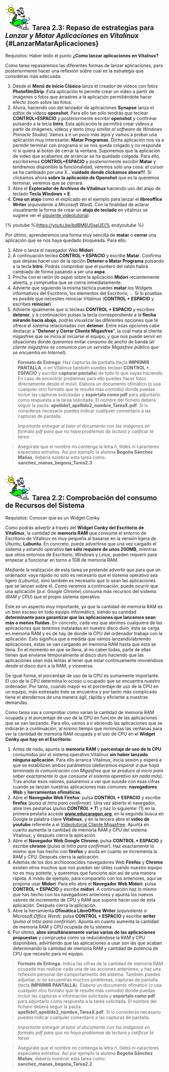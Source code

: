 
## <img src="img/Logobombilla.png" width="80"> Tarea 2.3: Repaso de estrategias para *Lanzar y Matar Aplicaciones* en *Vitalinux* {#LanzarMatarAplicaciones}

Requisitos: Haber leído el punto **¿Como lanzar aplicaciones en Vitalnux?**

Como tarea repasaremos las diferentes formas de lanzar aplicaciones, para posteriormente hacer una reflexión sobre cual es la estrategia que consideras más adecuada:
1. Desde el **Menú de Inicio Clásico** lanza el creador de vídeos con fotos **PhotofilmStrip**.  Esta aplicación te permite crear un vídeo a partir de imagenes o fotos que arrastres a la aplicación permitiéndote hacer efecto zoom sobre las fotos.
1.  Ahora, haciendo uso del lanzador de aplicaciones **Synapse** lanza el editor de vídeos **openshot**.  Para ello tan sólo tendrás que teclear **CONTROL+ESPACIO** y posteriormente escribir **openshot** y confirmar pulsando a la tecla **Intro**.  Esta aplicación te permitirá crear vídeos a partir de imágenes, vídeos y texto (*muy similar al software de Windows Pinnacle Studio*). Vamos a ir un poco más lejos y vamos a probar una aplicación muy interesante: **Matar Programas**. Dicha aplicación nos va a permitir terminar con programa si se nos queda colgado y no responde ni si quiera al botón de cerrar la ventana. Suponemos que la aplicación de video que acabamos de arrancar se ha quedado colgada. Para ello, escribiremos **CONTROL+ESPACIO** y posteriormente escribir **Matar** y tendremos disponible la funcionalidad, veremos solo una cosa: el cursor se ha cambiado por una X...'**cuidado donde clickamos ahora!!!**. Si clickamos ahora **sobre la aplicación de Openshot** que es la queremos terminar, veremos que se cerrará.
1.  Abre el **Explorador de Archivos de Vitalinux** haciendo uso del atajo de teclado **Tecla Windows + E**.
1.  **Crea un atajo** como el explicado en el ejemplo para lanzar el **libreoffice Writer** (*equivalente a Microsoft Word*).  Con la finalidad de aclarar visualmente la forma de crear un **atajo de teclado** en vitalinux se sugiere ver el [siguiente videotutorial](https://youtu.be/bdBM6U0seUE):

{% youtube %}https://youtu.be/bdBM6U0seUE{% endyoutube %}

Por último, aprenderemos una forma muy sencilla de **matar** o **cerrar** una aplicación que se nos haya quedado bloqueada.  Para ello:
1.  Abre o lanza el navegador Web **Midori**
1.  A continuación teclea **CONTROL + ESPACIO** y escribe **Matar**. Confirma que deseas hacer uso de la opción **Detener o Matar Programa** pulsando a la tecla **Intro**.  Podrás comprobar que el puntero del ratón habrá cambiado de forma pasando a ser una **aspa**.
1.  Pincha con el ratón (*la aspa*) sobre la aplicación **Midori** recientemente abierta, y comprueba que se cierra inmediatamente.
1.  Advierte que siguiendo la misma táctica puedes **matar** los Widgets informativos del Escritorio, los elementos del Escritorio, ... Si lo pruebas es posible que necesites reiniciar Vitalinux (**CONTROL + ESPACIO** y escribes **reiniciar**)
1.  Advierte igualmente que si tecleas **CONTROL + ESPACIO** y escribes **detener**, y a continuación pulsas la tecla correspondiente a la **flecha mirando hacia abajo**, podrás visualizar las diferentes opciones que te ofrece el sistema relacionadas con **detener**.  Entre esas opciones cabe destacar a "**Detener y Cerrar Cliente Migasfree**", la cual mata al cliente migasfree que se inicia al iniciarse el equipo, y que nos puede servir en situaciones donde queremos evitar consumo de ancho de banda (*el cliente migasfree se comunica con un servidor Migasfree público que se encuentra en Internet*).

> **Formato de Entrega:** Haz capturas de pantalla (tecla **IMPRIMIR PANTALLA**, o en Vitalinux también puedes teclear **CONTROL + ESPACIO** y escribir **capturar pantalla**) de todo lo que vayas haciendo.  En caso de encontrar problemas para ello puedes hacer fotos directamente desde el móvil.  Elabora un documento ofimático (o usa cualquier otro formato que te resulte más comodo) donde puedas incluir las capturas solicitadas y **expórtalo como pdf** para adjuntarlo como respuesta a la tarea solicitada. El nombre del fichero deberá seguir la pauta: **apellido1_apellido2_nombre_TareaX.pdf**. Si lo consideras necesario puedes indicar cualquier comentario a las capturas de pantalla.

> *Importante entregar al tutor el documento con las imágenes en formato pdf para que no haya problemas de lectura y calificar la tarea*

> Asegúrate que el nombre no contenga la letra ñ, tildes ni caracteres especiales extraños. Así por ejemplo la alumna **Begoña Sánchez Mañas**, debería nombrar esta tarea como: **sanchez_manas_begona_Tarea2.3**


## <img src="img/Logobombilla.png" width="80"> Tarea 2.2: Comprobación del consumo de Recursos del Sistema

Requisitos: Conocer que es un Widget Conky

Como podrás advertir a través del **Widget Conky del Escritorio de Vitalinux**, la cantidad de **memoria RAM** que consume el entorno de Escritorio de Vitalinux es muy pequeña al basarse en la versión ligera de Ubuntu, **Lubuntu**.  En concreto, puede advertirse que una vez cargado el sistema y estando operativo **tan sólo requiere de unos 200MB**, mientras que otros entornos de Escritorio, Windows y Linux, pueden requerir para empezar a funcionar en torno a 1GB de memoria RAM.

Mediante la realización de esta tarea se pretende advertir que para que un ordenador vaya rápido no sólo es necesario que el sistema operativo sea ligero (*Lubuntu*), sino también es necesario que lo sean las aplicaciones que se lanzan sobre él.  Como veremos a continuación, puede ocurrir que una aplicación (*p.e. Google Chrome*) consuma más recursos del sistema (*RAM y CPU*) que el propio sistema operativo.

Éste es un aspecto muy importante, ya que la cantidad de memoria RAM es un bien escaso en todo equipo informático, siendo su cantidad **determinante para garantizar que las aplicaciones que lancemos sean más o menos fluidas**.  En concreto, cada vez que abrimos cualquiera de las aplicaciones que tenemos instaladas en nuestro disco duro, ésta se carga en memoria RAM y es de hay de donde la CPU del ordenador trabaja con la aplicación.  Esto significa que a medida que vamos lanzando/abriendo aplicaciones, estas se van cargando en memoria RAM hasta que esta se llena.  En el momento en que se llena, al no caber todas, parte de ellas tienen que enviarse temporalmente al disco duro haciendo que las aplicaciones sean más lentas al tener que estar continuamente moviéndose desde el disco duro a la RAM, y viceversa.

De igual forma, el porcentaje de uso de la CPU es sumamente importante.  El uso de la CPU determina lo ocioso u ocupado que se encuentra nuestro ordenador.  Por tanto, cuando mayor es el porcentaje de uso de la CPU en un equipo, más estresado éste se encuentra y por tanto más complicado tiene el atendernos de una manera ágil, rápida y eficiente a nuestras demandas.</p><p>Como tarea vas a comprobar como varían la cantidad de memoria RAM ocupada y el porcentaje de uso de la CPU en función de las aplicaciones que se van lanzando.  Para ello, vamos a ir abriendo las aplicaciones que se indicarán a continuación, al mismo tiempo que minimizas las ventanas para ver la cantidad de memoria RAM ocupada y el uso de CPU en el **Widget Conky que hay en el Escritorio**:

1.  Antes de nada, apunta la **memoria RAM** y **porcentaje de uso de la CPU** consumidos por el sistema operativo Vitalinux **sin haber lanzado ninguna aplicación**.  Para ello arranca Vitalinux, inicia sesión y espera a que se estabilicen ambos parámetros (*deberemos esperar a que haya terminado la comunicación con Migasfree que se produce al inicio para saber exactamente lo que consume el sistema operativo sin nada más*).  Tras anotar esos valores, pasaremos a ver que sucede con esas cifras cuando se lanzan nuestras aplicaciones más comunes: **navegadores Web** y **herramientas ofimáticas**.
1.  Abre el **Navegador Web Firefox**: pulsa **CONTROL + ESPACIO** y escribe **firefox** (*pulsa al Intro para confirmar*).  Una vez abierto el navegador, abre tres pestañas (*pulsa **CONTROL + T***) y haz lo siguiente: (1) en la primera pestaña accede **www.educaragon.org**, en la segunda busca en Google la palabra clave **Vitalinux**, y en la tercera abre el **vídeo de youtube** referente a el [Videotutorial Cliente Migasfree](https://youtu.be/MiPYmOzlN4g). Apunta en cuanto aumenta la cantidad de memoria RAM y CPU del sistema Vitalinux, y después cierra la aplicación.
2.  Abre el **Navegador Web Google Chrome**: pulsa **CONTROL + ESPACIO** y escribe **chrome** (*pulsa al Intro para confirmar*).  Haz exactamente lo mismo que has hecho con **firefox** y anota en cuanto se incrementa la RAM y CPU. Después cierra la aplicación.
3.  Además de los dos archiconocidos navegadores Web **Firefox** y **Chrome** existen otros muchos que nos pueden ser útiles cuando nuestro equipo no es muy potente, y queremos que funcione aún así de una manera rápida.  A modo de ejemplo, para compararlo con los anteriores, aquí se propone usar **Midori**.  Para ello abre el **Navegador Web Midori**: pulsa **CONTROL + ESPACIO** y escribe **midori**.  A continuación haz lo mismo que has hecho con los navegadores anteriores y apunta los nuevos valores de incremento de CPU y RAM que supone hacer uso de esta aplicación. Después cierra la aplicación.
4.  Abre la herramienta **Ofimática LibreOffice Writer** (*equivalente a Microsoft Office Word*): pulsa **CONTROL + ESPACIO** y escribe **writer** (*pulsa al Intro para confirmar*).  Apunta en cuanto aumenta la cantidad de memoria RAM y CPU ocupada de tu sistema.
5.  Por último, **abre simultáneamente varias varias de las aplicaciones propuestas** y comprueba como va reduciéndose la RAM y CPU disponibles, advirtiendo que las aplicaciones a usar son las que acaban determinando la cantidad de memoria RAM y cantidad de potencia de CPU que necesito para mi equipo.

> **Formato de Entrega:** Indica las cifras de la cantidad de memoria RAM ocupada tras realizar cada una de las acciones anteriores, y haz una reflexión personal del comportamiento del sistema.  También puedes adjuntar, si no encuentras muchos problemas, capturas de pantalla (tecla **IMPRIMIR PANTALLA**).  Elabora un documento ofimático (o usa cualquier otro formato que te resulte más comodo) donde puedas incluir las capturas e información solicitada y **expórtalo como pdf** para adjuntarlo como respuesta a la tarea solicitada. El nombre del fichero deberá seguir la pauta: **apellido1_apellido2_nombre_TareaX.pdf**. Si lo consideras necesario puedes indicar cualquier comentario a las capturas de pantalla.

> *Importante entregar al tutor el documento con las imágenes en formato pdf para que no haya problemas de lectura y calificar la tarea*

> Asegúrate que el nombre no contenga la letra ñ, tildes ni caracteres especiales extraños. Así por ejemplo la alumna **Begoña Sánchez Mañas**, debería nombrar esta tarea como: **sanchez_manas_begona_Tarea2.2**